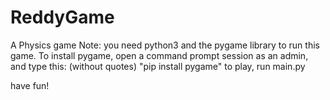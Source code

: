 # ReddyGame
A Physics game
Note: you need python3 and the pygame library to run this game. 
To install pygame, open a command prompt session as an admin, and type this: (without quotes) "pip install pygame"
to play, run main.py

have fun!
